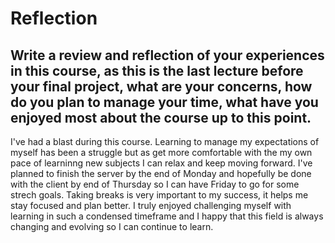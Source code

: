 # Reflection

## Write a review and reflection of your experiences in this course, as this is the last lecture before your final project, what are your concerns, how do you plan to manage your time, what have you enjoyed most about the course up to this point.

I've had a blast during this course. Learning to manage my expectations of myself has been a struggle but as get more comfortable with the my own pace of learninng new subjects I can relax and keep moving forward. I've planned to finish the server by the end of Monday and hopefully be done with the client by end of Thursday so I can have Friday to go for some strech goals. Taking breaks is very important to my success, it helps me stay focused and plan better. I truly enjoyed challenging myself with learning in such a condensed timeframe and I happy that this field is always changing and evolving so I can continue to learn.